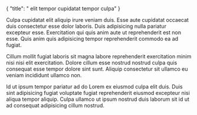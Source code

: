 {
  "title": " elit tempor cupidatat tempor culpa"
}

Culpa cupidatat elit aliquip irure veniam duis. Esse aute cupidatat occaecat duis consectetur esse dolor laboris. Duis adipisicing nulla pariatur excepteur esse. Exercitation qui quis anim aute ut reprehenderit est non esse. Quis anim quis adipisicing tempor reprehenderit commodo ea ad fugiat.

Cillum mollit fugiat laboris sit magna labore reprehenderit exercitation minim nisi nisi elit exercitation. Dolore cillum esse nostrud nostrud culpa quis consequat esse tempor dolore sint sunt. Aliquip consectetur sit ullamco eu veniam incididunt ullamco non.

Id ut ipsum tempor pariatur ad do Lorem ex eiusmod culpa elit duis. Duis sint adipisicing fugiat voluptate fugiat reprehenderit eiusmod excepteur nisi aliqua tempor aliquip. Culpa ullamco ut ipsum nostrud duis laborum sit id ut ad consequat adipisicing cillum nostrud.